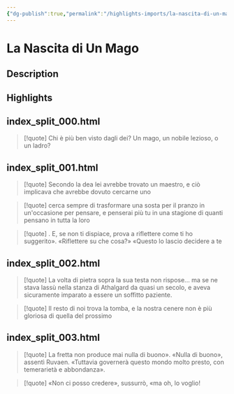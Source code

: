```yaml
---
{"dg-publish":true,"permalink":"/highlights-imports/la-nascita-di-un-mago/","title":"La Nascita di Un Mago"}
---
```



# La Nascita di Un Mago

## Description

## Highlights

## index_split_000.html







> [!quote]
> Chi è più ben visto dagli dei? Un mago, un nobile lezioso, ο un ladro?
> 





## index_split_001.html







> [!quote]
> Secondo la dea lei avrebbe trovato un maestro, e ciò implicava che avrebbe dovuto cercarne uno
> 











> [!quote]
> cerca sempre di trasformare una sosta per il pranzo in un'occasione per pensare, e penserai più tu in una stagione di quanti pensano in tutta la loro
> 











> [!quote]
> . E, se non ti dispiace, prova a riflettere come ti ho suggerito». «Riflettere su che cosa?» «Questo lo lascio decidere a te
> 





## index_split_002.html







> [!quote]
> La volta di pietra sopra la sua testa non rispose... ma se ne stava lassù nella stanza di Athalgard da quasi un secolo, e aveva sicuramente imparato a essere un soffitto paziente.
> 











> [!quote]
> Il resto di noi trova la tomba, e la nostra cenere non è più gloriosa di quella del prossimo
> 





## index_split_003.html







> [!quote]
> La fretta non produce mai nulla di buono». «Nulla di buono», assentì Ruvaen. «Tuttavia governerà questo mondo molto presto, con temerarietà e abbondanza».
> 











> [!quote]
> «Non ci posso credere», sussurrò, «ma oh, lo voglio!
> 




